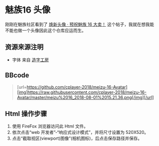 # 魅族16 头像
刚刚在魅族社区看到了 [
焕新头像 · 预祝魅族 16 大卖！](https://bbs.meizu.cn/thread-10306938-1-1.html) 这个帖子，我就在想我能不能也做一个头像因此这个仓库应运而生。

## 资源来源注明
- 字体 来自 [造字工房](http://www.makefont.com/font.html?MFDianHei_Noncommercial_Thin)

## BBcode
> [url=https://github.com/cplayer-2018/meizu-16-Avatar][img]https://raw.githubusercontent.com/cplayer-2018/meizu-16-Avatar/master/meizu%2016_2018-08-01%2015.21.36.png[/img][/url]

## Html 操作步骤
1. 使用 FireFox 浏览器访问此 Html 文件。
2. 依次点击“web 开发者”-“响应式设计模式”，并将尺寸设置为 520X520。
3. 点击“截取视区(viewport)图像”(相机图标)，后点击保存路径并保存。
